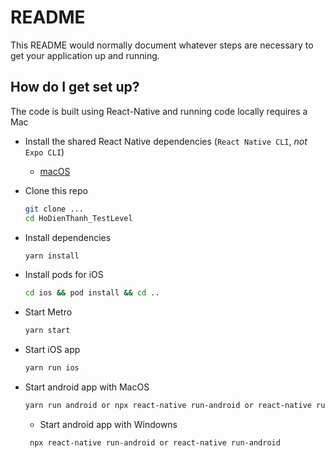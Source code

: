 # README

This README would normally document whatever steps are necessary to get your application up and running.

## How do I get set up?

The code is built using React-Native and running code locally requires a Mac

- Install the shared React Native dependencies (`React Native CLI`, _not_ `Expo CLI`)
  - [macOS](https://reactnative.dev/docs/environment-setup#installing-dependencies)
- Clone this repo

  ```bash
  git clone ...
  cd HoDienThanh_TestLevel
  ```

- Install dependencies

  ```bash
  yarn install
  ```

- Install pods for iOS

  ```bash
  cd ios && pod install && cd ..
  ```

- Start Metro

  ```bash
  yarn start
  ```

- Start iOS app

  ```bash
  yarn run ios
  ```

- Start android app with MacOS
  ```bash
  yarn run android or npx react-native run-android or react-native run-android
  ```
  - Start android app with Windowns
  ```bash
   npx react-native run-android or react-native run-android
  ```
